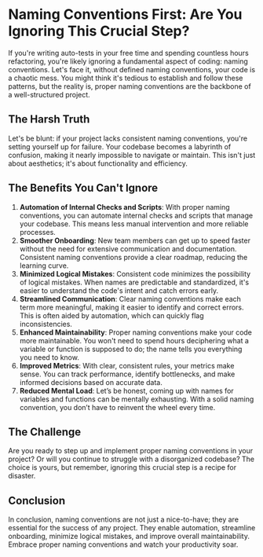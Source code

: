 # Naming Conventions First: Are You Ignoring This Crucial Step?

If you're writing auto-tests in your free time and spending countless hours refactoring, you're likely ignoring a
fundamental aspect of coding: naming conventions. Let's face it, without defined naming conventions, your code is a
chaotic mess. You might think it's tedious to establish and follow these patterns, but the reality is, proper naming
conventions are the backbone of a well-structured project.

## The Harsh Truth

Let's be blunt: if your project lacks consistent naming conventions, you're setting yourself up for failure. Your
codebase becomes a labyrinth of confusion, making it nearly impossible to navigate or maintain. This isn't just about
aesthetics; it's about functionality and efficiency.

## The Benefits You Can't Ignore

1. **Automation of Internal Checks and Scripts**: With proper naming conventions, you can automate internal checks and
   scripts that manage your codebase. This means less manual intervention and more reliable processes.
2. **Smoother Onboarding**: New team members can get up to speed faster without the need for extensive communication and
   documentation. Consistent naming conventions provide a clear roadmap, reducing the learning curve.
3. **Minimized Logical Mistakes**: Consistent code minimizes the possibility of logical mistakes. When names are
   predictable and standardized, it's easier to understand the code's intent and catch errors early.
4. **Streamlined Communication**: Clear naming conventions make each term more meaningful, making it easier to identify
   and correct errors. This is often aided by automation, which can quickly flag inconsistencies.
5. **Enhanced Maintainability**: Proper naming conventions make your code more maintainable. You won't need to spend
   hours deciphering what a variable or function is supposed to do; the name tells you everything you need to know.
6. **Improved Metrics**: With clear, consistent rules, your metrics make sense. You can track performance, identify
   bottlenecks, and make informed decisions based on accurate data.
7. **Reduced Mental Load**: Let’s be honest, coming up with names for variables and functions can be mentally
   exhausting.
   With a solid naming convention, you don’t have to reinvent the wheel every time.

## The Challenge

Are you ready to step up and implement proper naming conventions in your project? Or will you continue to struggle with
a disorganized codebase? The choice is yours, but remember, ignoring this crucial step is a recipe for disaster.

## Conclusion

In conclusion, naming conventions are not just a nice-to-have; they are essential for the success of any project. They
enable automation, streamline onboarding, minimize logical mistakes, and improve overall maintainability. Embrace proper
naming conventions and watch your productivity soar.

